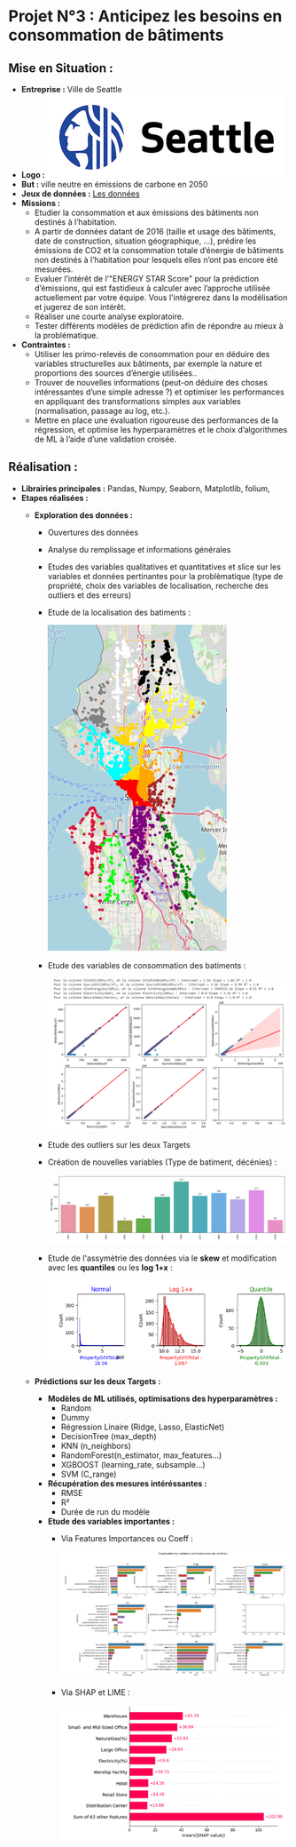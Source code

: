 # Projet N°3 : Anticipez les besoins en consommation de bâtiments

## Mise en Situation :
- **Entreprise :** Ville de Seattle
- **Logo :** ![Logo](PhotosReadme/LogoP3.png)
- **But :** ville neutre en émissions de carbone en 2050
- **Jeux de données :** [Les données](https://s3.eu-west-1.amazonaws.com/course.oc-static.com/projects/Data_Scientist_P4/2016_Building_Energy_Benchmarking.csv)
- **Missions :**
    - Etudier la consommation et aux émissions des bâtiments non destinés à l’habitation.
    - A partir de données datant de 2016 (taille et usage des bâtiments, date de construction, situation géographique, ...), prédire les émissions de CO2 et la consommation totale d’énergie de bâtiments non destinés à l’habitation pour lesquels elles n’ont pas encore été mesurées.
    - Evaluer l’intérêt de l’"ENERGY STAR Score" pour la prédiction d’émissions, qui est fastidieux à calculer avec l’approche utilisée actuellement par votre équipe. Vous l'intégrerez dans la modélisation et jugerez de son intérêt.
    - Réaliser une courte analyse exploratoire.
    - Tester différents modèles de prédiction afin de répondre au mieux à la problématique.
- **Contraintes :**
    - Utiliser les primo-relevés de consommation pour en déduire des variables structurelles aux bâtiments, par exemple la nature et proportions des sources d’énergie utilisées.. 
    - Trouver de nouvelles informations (peut-on déduire des choses intéressantes d’une simple adresse ?) et optimiser les performances en appliquant des transformations simples aux variables (normalisation, passage au log, etc.).
    - Mettre en place une évaluation rigoureuse des performances de la régression, et optimise les hyperparamètres et le choix d’algorithmes de ML à l’aide d’une validation croisée.
 
## Réalisation :
- **Librairies principales :** Pandas, Numpy, Seaborn, Matplotlib, folium,
- **Etapes réalisées :**
    - **Exploration des données :**
        - Ouvertures des données
        - Analyse du remplissage et informations générales
        - Etudes des variables qualitatives et quantitatives et slice sur les variables et données pertinantes pour la problèmatique (type de propriété, choix des variables de localisation, recherche des outliers et des erreurs)
        - Etude de la localisation des batiments :
          
          ![Seattle](PhotosReadme/Seattle.png)
        - Etude des variables de consommation des batiments :
          
          ![Consommation](PhotosReadme/Consomations.png)
        - Etude des outliers sur les deux Targets
        - Création de nouvelles variables (Type de batiment, décénies) :
          
          ![Decenies](PhotosReadme/Decenies.png)
        - Etude de l'assymètrie des données via le **skew** et modification avec les **quantiles** ou les **log 1+x** :
          
          ![Skew](PhotosReadme/Skew.png)
          
    - **Prédictions sur les deux Targets :**
        - **Modèles de ML utilisés, optimisations des hyperparamètres :**
            - Random
            - Dummy
            - Régression Linaire (Ridge, Lasso, ElasticNet)
            - DecisionTree (max_depth)
            - KNN (n_neighbors)
            - RandomForest(n_estimator, max_features...)
            - XGBOOST (learning_rate, subsample...)
            - SVM (C_range)
        - **Récupération des mesures intéréssantes :**
            - RMSE
            - R²
            - Durée de run du modèle
        - **Etude des variables importantes :**
            - Via Features Importances ou Coeff :
              
              ![FeaturesImportances](PhotosReadme/variablespertinantes.png)
            - Via SHAP et LIME :
              
              ![SHAP](PhotosReadme/SHAP.png)
